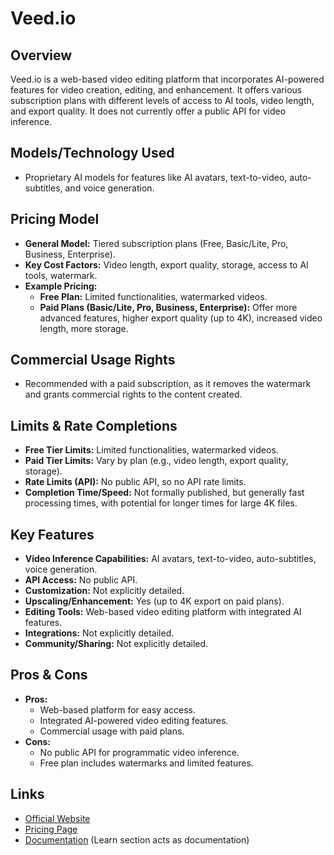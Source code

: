 # Veed.io

## Overview
Veed.io is a web-based video editing platform that incorporates AI-powered features for video creation, editing, and enhancement. It offers various subscription plans with different levels of access to AI tools, video length, and export quality. It does not currently offer a public API for video inference.

## Models/Technology Used
*   Proprietary AI models for features like AI avatars, text-to-video, auto-subtitles, and voice generation.

## Pricing Model
*   **General Model:** Tiered subscription plans (Free, Basic/Lite, Pro, Business, Enterprise).
*   **Key Cost Factors:** Video length, export quality, storage, access to AI tools, watermark.
*   **Example Pricing:**
    *   **Free Plan:** Limited functionalities, watermarked videos.
    *   **Paid Plans (Basic/Lite, Pro, Business, Enterprise):** Offer more advanced features, higher export quality (up to 4K), increased video length, more storage.

## Commercial Usage Rights
*   Recommended with a paid subscription, as it removes the watermark and grants commercial rights to the content created.

## Limits & Rate Completions
*   **Free Tier Limits:** Limited functionalities, watermarked videos.
*   **Paid Tier Limits:** Vary by plan (e.g., video length, export quality, storage).
*   **Rate Limits (API):** No public API, so no API rate limits.
*   **Completion Time/Speed:** Not formally published, but generally fast processing times, with potential for longer times for large 4K files.

## Key Features
*   **Video Inference Capabilities:** AI avatars, text-to-video, auto-subtitles, voice generation.
*   **API Access:** No public API.
*   **Customization:** Not explicitly detailed.
*   **Upscaling/Enhancement:** Yes (up to 4K export on paid plans).
*   **Editing Tools:** Web-based video editing platform with integrated AI features.
*   **Integrations:** Not explicitly detailed.
*   **Community/Sharing:** Not explicitly detailed.

## Pros & Cons
*   **Pros:**
    *   Web-based platform for easy access.
    *   Integrated AI-powered video editing features.
    *   Commercial usage with paid plans.
*   **Cons:**
    *   No public API for programmatic video inference.
    *   Free plan includes watermarks and limited features.

## Links
*   [Official Website](https://www.veed.io/)
*   [Pricing Page](https://www.veed.io/pricing)
*   [Documentation](https://www.veed.io/learn) (Learn section acts as documentation)